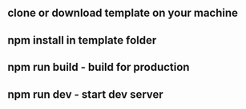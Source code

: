 ## clone or download template on your machine

## npm install in template folder

## npm run build - build for production

## npm run dev - start dev server
